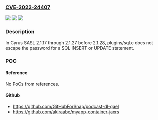 ### [CVE-2022-24407](https://cve.mitre.org/cgi-bin/cvename.cgi?name=CVE-2022-24407)
![](https://img.shields.io/static/v1?label=Product&message=n%2Fa&color=blue)
![](https://img.shields.io/static/v1?label=Version&message=n%2Fa&color=blue)
![](https://img.shields.io/static/v1?label=Vulnerability&message=n%2Fa&color=brighgreen)

### Description

In Cyrus SASL 2.1.17 through 2.1.27 before 2.1.28, plugins/sql.c does not escape the password for a SQL INSERT or UPDATE statement.

### POC

#### Reference
No PoCs from references.

#### Github
- https://github.com/GitHubForSnap/podcast-dl-gael
- https://github.com/akiraabe/myapp-container-jaxrs

